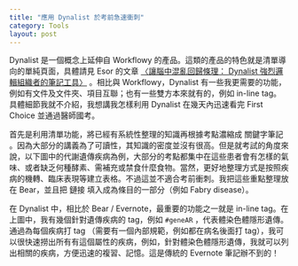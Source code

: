 ```yaml
---
title: "應用 Dynalist 於考前急速衝刺"
category: Tools
layout: post
---
```


Dynalist 是一個概念上延伸自 Workflowy 的產品。這類的產品的特色就是清單導向的單純頁面，具體請見 Esor 的文章 [〈讓腦中混亂回歸條理： Dynalist 強烈邏輯組織者的筆記工具〉](https://www.playpcesor.com/2017/02/dynalist.html) 。相比與 Workflowy，Dynalist 有一些我更需要的功能，例如有文件及文件夾、項目互聯；也有一些雙方本來就有的，例如 in-line tag。具體細節我就不介紹，我想講我怎樣利用 Dynalist 在幾天內迅速看完 First Choice 並通過醫師國考。

首先是利用清單功能，將已經有系統性整理的知識再根據考點濃縮成 關鍵字筆記 。因為大部分的講義為了可讀性，其知識的密度並沒有很高。但是就考試的角度來說，以下圖中的代謝遺傳疾病為例，大部分的考點都集中在這些患者會有怎樣的氣味、或者缺乏何種酵素、需補充或禁食什麼食物。當然，更好地整理方式是按照疾病的機轉、臨床表現等建立表格。不過這並不適合考前衝刺。我把這些重點整理放在 Bear，並且把 鏈接 填入成為條目的一部分（例如 Fabry disease）。

在 Dynalist 中，相比於 Bear / Evernote，最重要的功能之一就是 in-line tag。在上圖中，我有幾個針對遺傳疾病的 tag，例如 `#geneAR` ，代表體染色體隱形遺傳。通過為每個疾病打 tag （需要有一個內部規範，例如都在病名後面打 tag），我可以很快速撈出所有有這個屬性的疾病，例如，針對體染色體隱形遺傳，我就可以列出相關的疾病，方便迅速的複習、記憶。這是傳統的 Evernote 筆記辦不到的！
